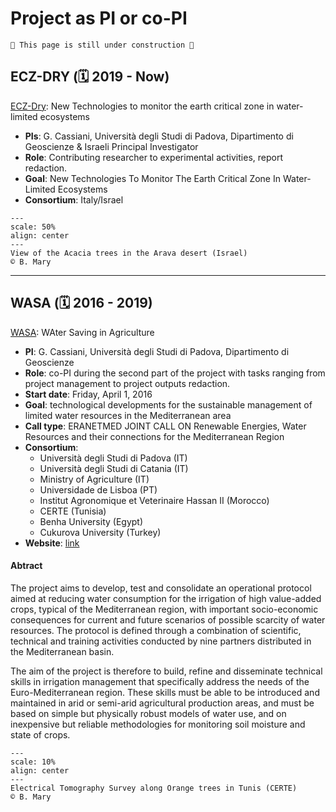 # Project as PI or co-PI


```{warning}
🚧 This page is still under construction 🚧
```


##  ECZ-DRY (🗓️ 2019 - Now)

[ECZ-Dry](): New Technologies to monitor the earth critical zone in water-limited ecosystems

- **PIs**: G. Cassiani, Università degli Studi di Padova, Dipartimento di Geoscienze & Israeli Principal Investigator
- **Role**: Contributing researcher to experimental activities, report redaction. 
- **Goal**: New Technologies To Monitor The Earth Critical Zone In Water-Limited Ecosystems
- **Consortium**: Italy/Israel
	
```{figure} ../img/flickr_pics/51221139967_51a8a4a255_o.jpg
---
scale: 50%
align: center
---
View of the Acacia trees in the Arava desert (Israel)
© B. Mary
```

---
## WASA (🗓️ 2016 - 2019)

[WASA](https://www.era-learn.eu/network-information/networks/eranetmed/eranetmed-joint-call-on-renewable-energies-water/water-saving-in-agriculture-technological-developments-for-the-sustainable-management-of-limited-water-resources-in-the-mediterranean-area): WAter Saving in Agriculture

- **PI**: G. Cassiani, Università degli Studi di Padova, Dipartimento di Geoscienze
- **Role**: co-PI during the second part of the project with tasks ranging from project management to project outputs redaction.
- **Start date**: Friday, April 1, 2016
- **Goal**: technological developments for the sustainable management of limited water resources in the Mediterranean area
- **Call type**: ERANETMED JOINT CALL ON Renewable Energies, Water Resources and their connections for the Mediterranean Region
- **Consortium**: 
	- Università degli Studi di Padova (IT)
	- Università degli Studi di Catania (IT)
	- Ministry of Agriculture (IT)
	- Universidade de Lisboa (PT)
	- Institut Agronomique et Veterinaire Hassan II (Morocco)
	- CERTE (Tunisia)
	- Benha University  (Egypt)
	- Cukurova University  (Turkey)
- **Website**: [link](https://www.era-learn.eu/network-information/networks/eranetmed/eranetmed-joint-call-on-renewable-energies-water/water-saving-in-agriculture-technological-developments-for-the-sustainable-management-of-limited-water-resources-in-the-mediterranean-area)


#### Abtract

The project aims to develop, test and consolidate an operational protocol aimed at reducing water consumption for the irrigation of high value-added crops, typical of the Mediterranean region, with important socio-economic consequences for current and future scenarios of possible scarcity of water resources. The protocol is defined through a combination of scientific, technical and training activities conducted by nine partners distributed in the Mediterranean basin.

The aim of the project is therefore to build, refine and disseminate technical skills in irrigation management that specifically address the needs of the Euro-Mediterranean region. These skills must be able to be introduced and maintained in arid or semi-arid agricultural production areas, and must be based on simple but physically robust models of water use, and on inexpensive but reliable methodologies for monitoring soil moisture and state of crops.


```{figure} ../img/20170928_121513_copy_BMARY.jpg
---
scale: 10%
align: center
---
Electrical Tomography Survey along Orange trees in Tunis (CERTE)
© B. Mary
```



